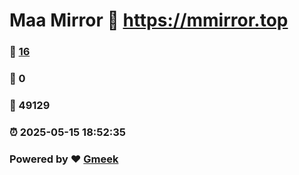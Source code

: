 # Maa Mirror :link: https://mmirror.top 
### :page_facing_up: [16](https://mmirror.top/tag.html) 
### :speech_balloon: 0 
### :hibiscus: 49129 
### :alarm_clock: 2025-05-15 18:52:35 
### Powered by :heart: [Gmeek](https://github.com/Meekdai/Gmeek)

